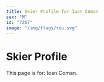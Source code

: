 ```yaml
---
title: Skier Profile for Ioan Coman
sex: "M"
id: "7267"
image: "/img/flags/rou.svg" 
---
```


# Skier Profile

This page is for: Ioan Coman.
    